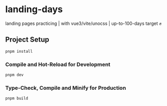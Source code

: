 # landing-days

landing pages practicing | with vue3/vite/unocss | up-to-100-days target ✊

## Project Setup

```sh
pnpm install
```

### Compile and Hot-Reload for Development

```sh
pnpm dev
```

### Type-Check, Compile and Minify for Production

```sh
pnpm build
```
